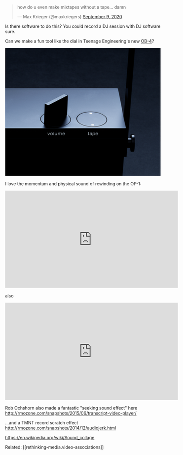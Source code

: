 
<blockquote class="twitter-tweet"><p lang="en" dir="ltr">how do u even make mixtapes without a tape... damn</p>&mdash; Max Krieger (@maxkriegers) <a href="https://twitter.com/maxkriegers/status/1303818284962377728?ref_src=twsrc%5Etfw">September 9, 2020</a></blockquote> <script async src="https://platform.twitter.com/widgets.js" charset="utf-8"></script>

Is there software to do this? You could record a DJ session with DJ software sure.

Can we make a fun tool like the dial in Teenage Engineering's new [OB-4](https://teenage.engineering/products/ob-4)?

![](assets/images/2021-01-29-01-44-53.png)

I love the momentum and physical sound of rewinding on the OP-1:

<iframe width="560" height="315" src="https://www.youtube.com/embed/gCA4I-yRbAs?start=12" frameborder="0" allow="accelerometer; autoplay; clipboard-write; encrypted-media; gyroscope; picture-in-picture" allowfullscreen></iframe>

also

<iframe width="560" height="315" src="https://www.youtube.com/embed/9uKRqS98kIg" frameborder="0" allow="accelerometer; autoplay; clipboard-write; encrypted-media; gyroscope; picture-in-picture" allowfullscreen></iframe>

Rob Ochshorn also made a fantastic "seeking sound effect" here http://rmozone.com/snapshots/2015/06/transcript-video-player/

...and a TMNT record scratch effect http://rmozone.com/snapshots/2014/12/audiojerk.html

https://en.wikipedia.org/wiki/Sound_collage

Related: [[rethinking-media.video-associations]]
